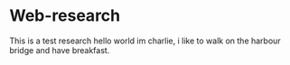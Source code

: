 # Web-research
This is a test research
hello world im charlie, i like to walk on the harbour bridge and have breakfast.

